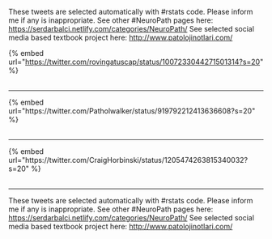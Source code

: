 

These tweets are selected automatically with #rstats code. Please inform me if any is inappropriate.
See other #NeuroPath pages here: https://serdarbalci.netlify.com/categories/NeuroPath/ 
See selected social media based textbook project here: http://www.patolojinotlari.com/

{% embed url="https://twitter.com/rovingatuscap/status/1007233044271501314?s=20" %}<br>
<br>
<hr>
{% embed url="https://twitter.com/Patholwalker/status/919792212413636608?s=20" %}<br>
<br>
<hr>
{% embed url="https://twitter.com/CraigHorbinski/status/1205474263815340032?s=20" %}<br>
<br>
<hr>


These tweets are selected automatically with #rstats code. Please inform me if any is inappropriate.
See other #NeuroPath pages here: https://serdarbalci.netlify.com/categories/NeuroPath/ 
See selected social media based textbook project here: http://www.patolojinotlari.com/
